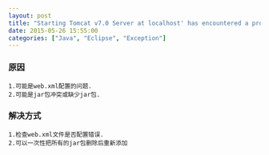 ```yaml
---
layout: post
title: "Starting Tomcat v7.0 Server at localhost' has encountered a problem.错误解决方法"
date: 2015-05-26 15:55:00
categories: ["Java", "Eclipse", "Exception"]
---
```




### 原因
    1.可能是web.xml配置的问题.
    2.可能是jar包冲突或缺少jar包.

### 解决方式
    1.检查web.xml文件是否配置错误.
    2.可以一次性把所有的jar包删除后重新添加
